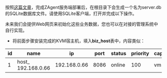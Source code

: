 按照[这篇文章](../deploy/3-zagent.md)，完成ZAgent服务端部署后，在根目录下会生成一个名为server.db的SQLite数据库文件。请使用SQLite客户端，打开并完成以下操作。

未来我们会提供Web网页来初始化这些业务数据，您也可以在对接的管理系统中自行实现。

- 将前面步骤安装完成的KVM宿主机，填入**biz_host**表中，内容类似：

| id   | name               | ip           | port | status | priority | capabilities | vendor |
| ---- | ------------------ | ------------ | ---- | ------ | -------- | ------------ | ------ |
| 1    | host_ 192.168.0.66 | 192.168.0.66 | 8086 | online | 100      | vm           | native |

